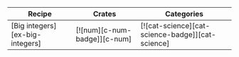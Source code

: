 | Recipe | Crates | Categories |
|--------|--------|------------|
| [Big integers][ex-big-integers] | [![num][c-num-badge]][c-num] | [![cat-science][cat-science-badge]][cat-science] |
